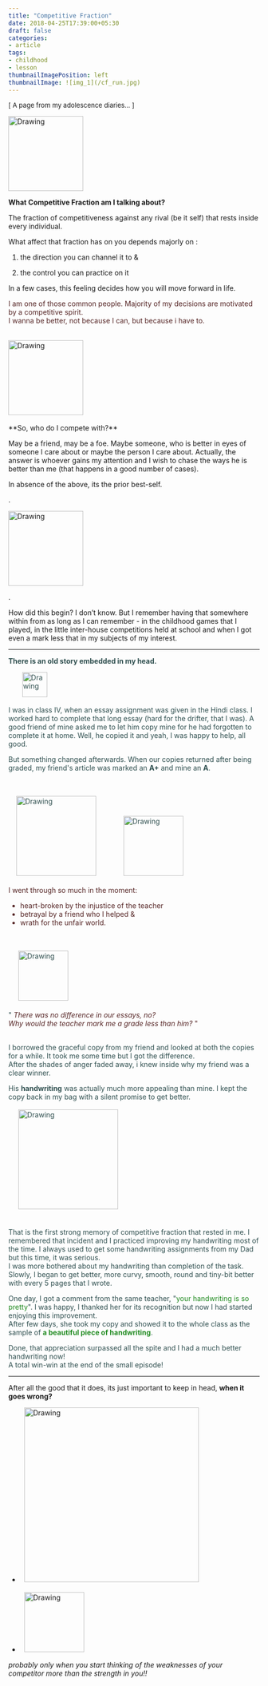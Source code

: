```yaml
---
title: "Competitive Fraction"
date: 2018-04-25T17:39:00+05:30
draft: false
categories:
- article
tags:
- childhood
- lesson
thumbnailImagePosition: left
thumbnailImage: ![img_1](/cf_run.jpg)
---
```



<font size = "2.5">[ A page from my adolescence diaries... ] </font>

<img src="/cf_competition_race.png" alt="Drawing" style="height: 150px;"/>

**What Competitive Fraction am I talking about?**

The fraction of competitiveness against any rival (be it self) that rests inside every individual.

What affect that fraction has on you depends majorly on :

1. the direction you can channel it to &

2. the control you can practice on it

In a few cases, this feeling decides how you will move forward in life. 


<p> <font color = "#552525">I am one of those common people. Majority of my decisions are motivated by a competitive spirit. </br>I wanna be better, not because I can, but because i have to. </font></p>

<br>
<img src="/cf_competition.jpg" alt="Drawing" style="height: 150px;"/>
<br>
<br>
**So, who do I compete with?**

May be a friend, may be a foe. Maybe someone, who is better in eyes of someone I care about or maybe the person I care about. Actually, the answer is whoever gains my attention and I wish to chase the ways he is better than me (that happens in a good number of cases). 

In absence of the above, its the prior best-self.


.

<img src="/cf_sack_race.jpg" alt="Drawing" style="height: 150px;"/>

.

How did this begin? I don’t know. But I remember having that somewhere within from as long as I can remember - in the childhood games that I played, in the little inter-house competitions held at school and when I got even a mark less that in my subjects of my interest.

<hr>

<font color="#2F4F4F">

**There is an old story embedded in my head.**

&nbsp;&nbsp;&nbsp;&nbsp;&nbsp;&nbsp;&nbsp;<img src="/cf_assignment.jpeg" alt="Drawing" style="height: 50px;"/>

I was in class IV, when an essay assignment was given in the Hindi class. I worked hard to complete that long essay (hard for the drifter, that I was). A good friend of mine asked me to let him copy mine for he had forgotten to complete it at home. Well, he copied it and yeah, I was happy to help, all good. 

But something changed afterwards. When our copies returned after being graded, my friend's article was marked an **A+** and mine an **A**. 
<p>
<br>
<br>&nbsp;&nbsp;&nbsp;&nbsp;<img src="/cf_grades.jpg" alt="Drawing" style="height: 160px;"/> 
&nbsp;&nbsp;&nbsp;&nbsp;&nbsp;&nbsp;&nbsp;&nbsp;&nbsp;&nbsp;&nbsp;&nbsp;
<img src="/cf_child_cry.jpg" alt="Drawing" style="height: 120px;"/>
<br><br>
<font color = "#552525">I went through so much in the moment:<br><ul> <li> heart-broken by the injustice of the teacher</li> <li>betrayal by a friend who I helped & </li> <li>wrath for the unfair world.</li></font> </ul><br>
<br>
&nbsp;&nbsp;&nbsp;&nbsp;&nbsp;<img src="/cf_anger.png" alt="Drawing" style="height: 100px;"/>
<br>
<br>" <font color = "#552525"><i>There was no difference in our essays, no? 
</br>Why would the teacher mark me a grade less than him? </i>" </font><br> <br>
</p>I borrowed the graceful copy from my friend and looked at both the copies for a while. It took me some time but I got the difference. <br>
After the shades of anger faded away, i knew inside why my friend was a clear winner. 
<br>

His **handwriting** was actually much more appealing than mine. I kept the copy back in my bag with a silent promise to get better. <br>
<br>&nbsp;&nbsp;&nbsp;&nbsp;&nbsp;<img src="/cf_handwriting.jpg" alt="Drawing" style="height: 200px;"/><br><br>
<br>
That is the first strong memory of competitive fraction that rested in me. I remembered that incident and I practiced improving my handwriting most of the time. I always used to get some handwriting assignments from my Dad but this time, it was serious. <br>I was more bothered about my handwriting than completion of the task. Slowly, I began to get better, more curvy, smooth, round and tiny-bit better with every 5 pages that I wrote. 

One day, I got a comment from the same teacher, "<font color = "#228B22">your handwriting is so pretty</font>". I was happy, I thanked her for its recognition but now I had started enjoying this improvement. <br>
After few days, she took my copy and showed it to the whole class as the sample of <font color = "#228B22"><b>a beautiful piece of handwriting</b></font>. 


Done, that appreciation surpassed all the spite and I had a much better handwriting now! <br>A total win-win at the end of the small episode!
<br>
</font>
<hr>

After all the good that it does, its just important to keep in head, **when it goes wrong?**

<ul><li>
 &nbsp;
<img src="/cf_harm.png" alt="Drawing" style="width: 350px;"/>
<br>
<br>
<li>&nbsp;&nbsp;<img src="/cf_backstab.jpeg" alt="Drawing" style="height: 120px;"/>
</ul>

<i>probably only when you start thinking of the weaknesses of your competitor more than the strength in you!!
</i>